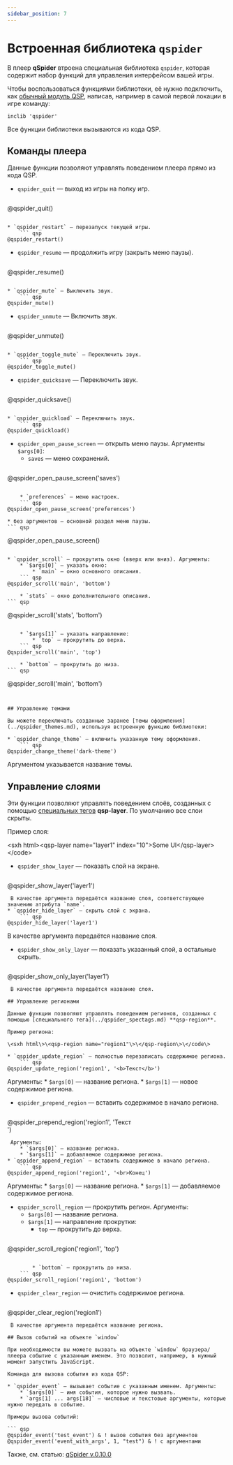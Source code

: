 ```yaml
---
sidebar_position: 7
---
```

# Встроенная библиотека `qspider`

В плеер **qSpider** втроена специальная библиотека `qspider`, которая содержит набор функций для управления интерфейсом вашей игры.

Чтобы воспользоваться функциями библиотеки, её нужно подключить, как [обычный модуль QSP](../../../advanced/modules.md), написав, например в самой первой локации в игре команду:

``` qsp
inclib 'qspider'
```

Все функции библиотеки вызываются из кода QSP.

## Команды плеера

Данные функции позволяют управлять поведением плеера прямо из кода QSP.

* `qspider_quit` — выход из игры на полку игр. 
    ``` qsp
@qspider_quit()
```

* `qspider_restart` — перезапуск текущей игры. 
    ``` qsp
@qspider_restart()
```

* `qspider_resume` — продолжить игру (закрыть меню паузы). 
    ``` qsp
@qspider_resume()
```

* `qspider_mute` — Выключить звук. 
    ``` qsp
@qspider_mute()
```

* `qspider_unmute` — Включить звук. 
    ``` qsp
@qspider_unmute()
```

* `qspider_toggle_mute` — Переключить звук. 
    ``` qsp
@qspider_toggle_mute()
```

* `qspider_quicksave` — Переключить звук. 
    ``` qsp
@qspider_quicksave()
```

* `qspider_quickload` — Переключить звук. 
    ``` qsp
@qspider_quickload()
```

* `qspider_open_pause_screen` — открыть меню паузы. Аргументы `$args[0]`:
    * `saves` — меню сохранений. 
    ``` qsp
@qspider_open_pause_screen('saves')
```

    * `preferences` — меню настроек. 
    ``` qsp
@qspider_open_pause_screen('preferences')
```

    * без аргументов — основной раздел меню паузы. 
    ``` qsp
@qspider_open_pause_screen()
```

* `qspider_scroll` — прокрутить окно (вверх или вниз). Аргументы:
    * `$args[0]` — указать окно:
        * `main` — окно основного описания. 
    ``` qsp
@qspider_scroll('main', 'bottom')
```

        * `stats` — окно дополнительного описания. 
    ``` qsp
@qspider_scroll('stats', 'bottom')
```

    * `$args[1]` — указать направление:
        * `top` — прокрутить до верха. 
    ``` qsp
@qspider_scroll('main', 'top')
```

        * `bottom` — прокрутить до низа. 
    ``` qsp
@qspider_scroll('main', 'bottom')
```


## Управление темами

Вы можете переключать созданные заранее [темы оформления](../qspider_themes.md), используя встроенную функцию библиотеки:

* `qspider_change_theme` — включить указанную тему оформления.
    ``` qsp
@qspider_change_theme('dark-theme')
```
 Аргументом указывается название темы.

## Управление слоями

Эти функции позволяют управлять поведением слоёв, созданных с помощью [специальных тегов](../qspider_spectags.md) **qsp-layer**. По умолчанию все слои скрыты.

Пример слоя:

\<sxh html\>\<qsp-layer name="layer1" index="10"\>Some UI\</qsp-layer\>\</code\>

* `qspider_show_layer` — показать слой на экране.
    ``` qsp
@qspider_show_layer('layer1')
```
 В качестве аргумента передаётся название слоя, соответствующее значению атрибута `name`.
* `qspider_hide_layer` — скрыть слой с экрана.
    ``` qsp
@qspider_hide_layer('layer1')
```
 В качестве аргумента передаётся название слоя.
* `qspider_show_only_layer` — показать указанный слой, а остальные скрыть.
    ``` qsp
@qspider_show_only_layer('layer1')
```
 В качестве аргумента передаётся название слоя.

## Управление регионами

Данные функции позволяют управлять поведением регионов, созданных с помощью [специального тега](../qspider_spectags.md) **qsp-region**.

Пример региона:

\<sxh html\>\<qsp-region name="region1"\>\</qsp-region\>\</code\>

* `qspider_update_region` — полностью перезаписать содержимое региона.
    ``` qsp
@qspider_update_region('region1', '<b>Текст</b>')
```
 Аргументы:
    * `$args[0]` — название региона.
    * `$args[1]` — новое содержимое региона.
* `qspider_prepend_region` — вставить содержимое в начало региона.
    ``` qsp
@qspider_prepend_region('region1', 'Текст<br>')
```
 Аргументы:
    * `$args[0]` — название региона.
    * `$args[1]` — добавляемое содержимое региона.
* `qspider_append_region` — вставить содержимое в начало региона.
    ``` qsp
@qspider_append_region('region1', '<br>Конец')
```
 Аргументы:
    * `$args[0]` — название региона.
    * `$args[1]` — добавляемое содержимое региона.
* `qspider_scroll_region` — прокрутить регион. Аргументы:
    * `$args[0]` — название региона.
    * `$args[1]` — направление прокрутки:
        * `top` — прокрутить до верха. 
    ``` qsp
@qspider_scroll_region('region1', 'top')
```

        * `bottom` — прокрутить до низа. 
    ``` qsp
@qspider_scroll_region('region1', 'bottom')
```

* `qspider_clear_region` — очистить содержимое региона.
    ``` qsp
@qspider_clear_region('region1')
```
 В качестве аргумента передаётся название региона.

## Вызов событий на объекте `window`

При необходимости вы можете вызвать на объекте `window` браузера/плеера событие с указанным именем. Это позволит, например, в нужный момент запустить JavaScript.

Команда для вызова события из кода QSP:

* `qspider_event` — вызывает событие с указанным именем. Аргументы:
    * `$args[0]` — имя события, которое нужно вызвать.
    * `args[1] ... args[18]` — числовые и текстовые аргументы, которые нужно передать в событие.

Примеры вызова событий:

``` qsp
@qspider_event('test_event') & ! вызов события без аргументов
@qspider_event('event_with_args', 1, "test") & ! с аргументами
```

Также, см. статью: [qSpider v.0.10.0](https://ifhub.club/2021/05/23/qspider-0100.html)
